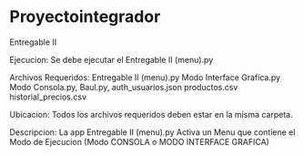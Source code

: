 # Proyectointegrador
Entregable II

Ejecucion: Se debe ejecutar el Entregable II (menu).py

Archivos Requeridos: Entregable II (menu).py
                     Modo Interface Grafica.py
                     Modo Consola.py,
                     Baul.py, 
                     auth_usuarios.json
                     productos.csv
                     historial_precios.csv

Ubicacion: Todos los archivos requeridos deben estar en la misma carpeta.         

Descripcion: La app Entregable II (menu).py Activa un Menu que contiene el Modo de Ejecucion
             (Modo CONSOLA o MODO INTERFACE GRAFICA)
